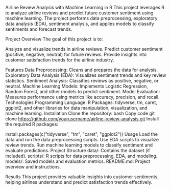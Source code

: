 Airline Review Analysis with Machine Learning in R
This project leverages R to analyze airline reviews and predict future customer sentiment using machine learning.
The project performs data preprocessing, exploratory data analysis (EDA), sentiment analysis, and applies models to classify sentiments and forecast trends.

Project Overview
The goal of this project is to:

Analyze and visualize trends in airline reviews.
Predict customer sentiment (positive, negative, neutral) for future reviews.
Provide insights into customer satisfaction trends for the airline industry.

Features
Data Preprocessing: Cleans and prepares the data for analysis.
Exploratory Data Analysis (EDA): Visualizes sentiment trends and key review statistics.
Sentiment Analysis: Classifies reviews as positive, negative, or neutral.
Machine Learning Models: Implements Logistic Regression, Random Forest, and other models to predict sentiment.
Model Evaluation: Measures performance using metrics like accuracy, precision, and recall.
Technologies
Programming Language: R
Packages: tidyverse, tm, caret, ggplot2, and other libraries for data manipulation, visualization, and machine learning.
Installation
Clone the repository:
bash
Copy code
git clone https://github.com/yourusername/airline-review-analysis.git
Install the required R packages:

install.packages(c("tidyverse", "tm", "caret", "ggplot2"))
Usage
Load the data and run the data preprocessing scripts.
Use EDA scripts to visualize review trends.
Run machine learning models to classify sentiment and evaluate predictions.
Project Structure
data/: Contains the dataset (if included).
scripts/: R scripts for data preprocessing, EDA, and modeling.
models/: Saved models and evaluation metrics.
README.md: Project overview and instructions.

Results
This project provides valuable insights into customer sentiments, helping airlines understand and predict satisfaction trends effectively.
